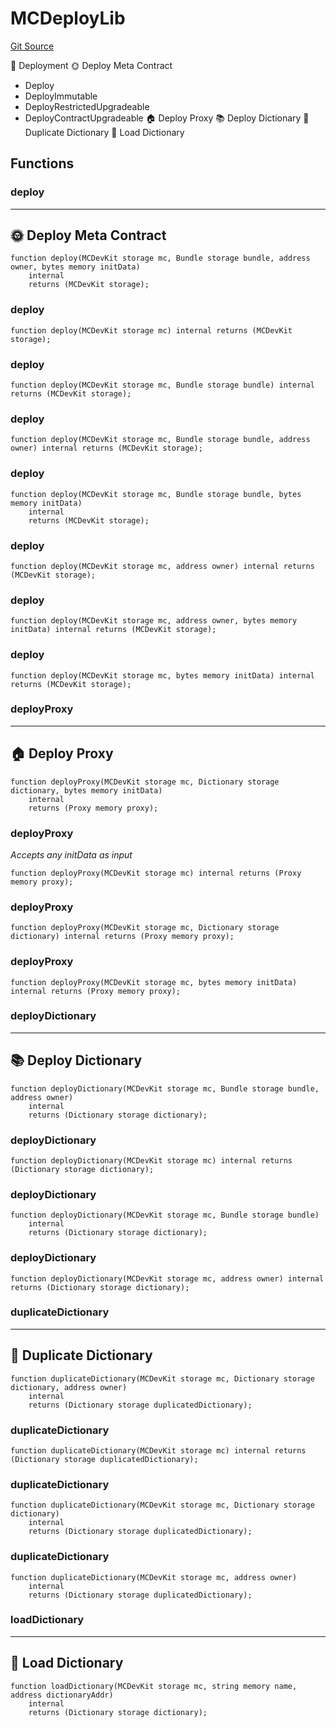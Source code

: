 # MCDeployLib
[Git Source](https://github.com/metacontract/mc/blob/df7a49283d8212c99bebd64a186325e91d34c075/resources/devkit/api-reference/utils/global/MCDeployLib.sol)

🚀 Deployment
🌞 Deploy Meta Contract
- Deploy
- DeployImmutable
- DeployRestrictedUpgradeable
- DeployContractUpgradeable
🏠 Deploy Proxy
📚 Deploy Dictionary
🔂 Duplicate Dictionary
💽 Load Dictionary


## Functions
### deploy

-----------------------------
🌞 Deploy Meta Contract
-------------------------------


```solidity
function deploy(MCDevKit storage mc, Bundle storage bundle, address owner, bytes memory initData)
    internal
    returns (MCDevKit storage);
```

### deploy


```solidity
function deploy(MCDevKit storage mc) internal returns (MCDevKit storage);
```

### deploy


```solidity
function deploy(MCDevKit storage mc, Bundle storage bundle) internal returns (MCDevKit storage);
```

### deploy


```solidity
function deploy(MCDevKit storage mc, Bundle storage bundle, address owner) internal returns (MCDevKit storage);
```

### deploy


```solidity
function deploy(MCDevKit storage mc, Bundle storage bundle, bytes memory initData)
    internal
    returns (MCDevKit storage);
```

### deploy


```solidity
function deploy(MCDevKit storage mc, address owner) internal returns (MCDevKit storage);
```

### deploy


```solidity
function deploy(MCDevKit storage mc, address owner, bytes memory initData) internal returns (MCDevKit storage);
```

### deploy


```solidity
function deploy(MCDevKit storage mc, bytes memory initData) internal returns (MCDevKit storage);
```

### deployProxy

---------------------
🏠 Deploy Proxy
-----------------------


```solidity
function deployProxy(MCDevKit storage mc, Dictionary storage dictionary, bytes memory initData)
    internal
    returns (Proxy memory proxy);
```

### deployProxy

*Accepts any initData as input*


```solidity
function deployProxy(MCDevKit storage mc) internal returns (Proxy memory proxy);
```

### deployProxy


```solidity
function deployProxy(MCDevKit storage mc, Dictionary storage dictionary) internal returns (Proxy memory proxy);
```

### deployProxy


```solidity
function deployProxy(MCDevKit storage mc, bytes memory initData) internal returns (Proxy memory proxy);
```

### deployDictionary

-------------------------
📚 Deploy Dictionary
---------------------------


```solidity
function deployDictionary(MCDevKit storage mc, Bundle storage bundle, address owner)
    internal
    returns (Dictionary storage dictionary);
```

### deployDictionary


```solidity
function deployDictionary(MCDevKit storage mc) internal returns (Dictionary storage dictionary);
```

### deployDictionary


```solidity
function deployDictionary(MCDevKit storage mc, Bundle storage bundle)
    internal
    returns (Dictionary storage dictionary);
```

### deployDictionary


```solidity
function deployDictionary(MCDevKit storage mc, address owner) internal returns (Dictionary storage dictionary);
```

### duplicateDictionary

----------------------------
🔂 Duplicate Dictionary
------------------------------


```solidity
function duplicateDictionary(MCDevKit storage mc, Dictionary storage dictionary, address owner)
    internal
    returns (Dictionary storage duplicatedDictionary);
```

### duplicateDictionary


```solidity
function duplicateDictionary(MCDevKit storage mc) internal returns (Dictionary storage duplicatedDictionary);
```

### duplicateDictionary


```solidity
function duplicateDictionary(MCDevKit storage mc, Dictionary storage dictionary)
    internal
    returns (Dictionary storage duplicatedDictionary);
```

### duplicateDictionary


```solidity
function duplicateDictionary(MCDevKit storage mc, address owner)
    internal
    returns (Dictionary storage duplicatedDictionary);
```

### loadDictionary

------------------------
💽 Load Dictionary
--------------------------


```solidity
function loadDictionary(MCDevKit storage mc, string memory name, address dictionaryAddr)
    internal
    returns (Dictionary storage dictionary);
```

